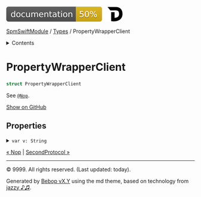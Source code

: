<!--
Bebop simple MD theme
Copyright 2020 Bebop Authors
Licensed under MIT (https://github.com/johnfairh/Bebop/blob/master/LICENSE)
-->
![50%](../badge.svg)
[![Open in Dash](../img/dash.svg)](dash-feed://https%3A%2F%2Fwww%2Egoogle%2Ecom%2F)


[SpmSwiftModule](../index.md)
 / [Types](../types.md?swift) / PropertyWrapperClient


<details>
<summary>Contents</summary>


[Types](../types.md?swift)

  * [ABaseClass](../types/abaseclass.md?swift)


  * [ADerivedClass](../types/aderivedclass.md?swift)


  * [AnEnum](../types/anenum.md?swift)


  * [FirstProtocol](../types/firstprotocol1.md?swift)


  * [GenericBase](../types/genericbase.md?swift)


  * [Nop](../types/nop.md?swift)


  * PropertyWrapperClient


  * [SecondProtocol](../types/secondprotocol.md?swift)


  * [SpmSwiftModule](../types/spmswiftmodule.md?swift)

    * [Nested1](../types/spmswiftmodule/nested1.md?swift)

    * [Nested2](../types/spmswiftmodule.md?swift#nested2)


  * [T](../types.md?swift#t1)



[Functions](../functions.md?swift)

  * [deprecatedFunction(callback:)](../functions.md?swift#deprecatedfunctioncallback)


  * [functionA(arg1:_:arg3:)](../functions.md?swift#functionaarg1_arg3)



[Operators](../operators.md?swift)

  * [+(T, T)](../operators.md?swift#t-t)



[Extensions](../extensions.md?swift)

  * [Collection](../extensions/collection.md?swift)


  * [String.Element](../extensions/stringelement.md?swift)





</details>

# PropertyWrapperClient



``` swift
struct PropertyWrapperClient
```










See [`@Nop`](../types/nop.md).











[Show on GitHub](https://www.bbc.co.uk//Sources/SpmSwiftModule/SpmSwiftModule.swift#L129-L132)



## Properties









<details>
<summary><code>var v: String</code></summary>








Undocumented






#### Declaration

``` swift
@Nop
var v: String { get set }
```










[Show on GitHub](https://www.bbc.co.uk//Sources/SpmSwiftModule/SpmSwiftModule.swift#L131)
</details>





[&laquo; Nop](../types/nop.md?swift) | [SecondProtocol &raquo;](../types/secondprotocol.md?swift)


-----
&copy; 9999. All rights reserved. (Last updated: today).


Generated by [Bebop vX.Y](https://github.com/johnfairh/Bebop)
using the md theme, based on technology from
[jazzy ♪♫](https://github.com/realm/jazzy).


